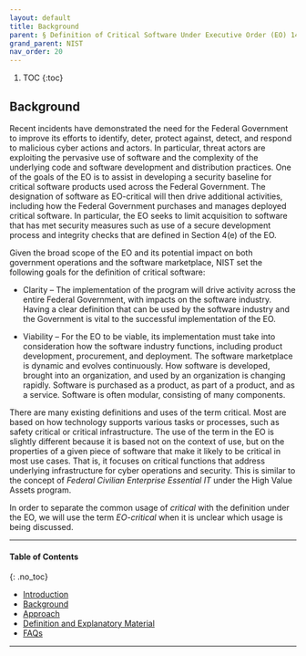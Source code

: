 ```yaml
---
layout: default
title: Background
parent: § Definition of Critical Software Under Executive Order (EO) 14028
grand_parent: NIST 
nav_order: 20 
---
```

<style>
.dont-break-out {
  /* These are technically the same, but use both */
  overflow-wrap: break-word;
  word-wrap: break-word;

     -ms-word-break: break-all;
  /* This is the dangerous one in WebKit, as it breaks things wherever */
  word-break: break-all;
  /* Instead use this non-standard one: */
  word-break: break-word;
}

.youtube-container {
    position: relative;
    width: 100%;
    height: 0;
    padding-bottom: 56.25%;
}
.youtube-video {
    position: absolute;
    top: 0;
    left: 0;
    width: 100%;
    height: 100%;
}

</style>

<div class="dont-break-out" markdown="1">

1. TOC
{:toc}

## Background
Recent incidents have demonstrated the need for the Federal Government to improve its efforts to identify, deter, protect against, detect, and respond to malicious cyber actions and actors. In particular, threat actors are exploiting the pervasive use of software and the complexity of the underlying code and software development and distribution practices. One of the goals of the EO is to assist in developing a security baseline for critical software products used across the Federal Government. The designation of software as EO-critical will then drive additional activities, including how the Federal Government purchases and manages deployed critical software. In particular, the EO seeks to limit acquisition to software that has met security measures such as use of a secure development process and integrity checks that are defined in Section 4(e) of the EO.

Given the broad scope of the EO and its potential impact on both government operations and the software marketplace, NIST set the following goals for the definition of critical software:

- Clarity – The implementation of the program will drive activity across the entire Federal Government, with impacts on the software industry. Having a clear definition that can be used by the software industry and the Government is vital to the successful implementation of the EO. 

- Viability – For the EO to be viable, its implementation must take into consideration how the software industry functions, including product development, procurement, and deployment. The software marketplace is dynamic and evolves continuously. How software is developed, brought into an organization, and used by an organization is changing rapidly. Software is purchased as a product, as part of a product, and as a service. Software is often modular, consisting of many components.

There are many existing definitions and uses of the term critical. Most are based on how technology supports various tasks or processes, such as safety critical or critical infrastructure. The use of the term in the EO is slightly different because it is based not on the context of use, but on the properties of a given piece of software that make it likely to be critical in most use cases. That is, it focuses on critical functions that address underlying infrastructure for cyber operations and security. This is similar to the concept of *Federal Civilian Enterprise Essential IT* under the High Value Assets program.

In order to separate the common usage of *critical* with the definition under the EO, we will use the term *EO-critical* when it is unclear which usage is being discussed.

***

#### Table of Contents
{: .no_toc}

<ul><li> <a href="/docs/nist/Definition-of-Critical-Software-Under-Executive-Order-(EO)-14028-1/">Introduction</a></li><li> <a href="/docs/nist/Definition-of-Critical-Software-Under-Executive-Order-(EO)-14028-2/">Background</a></li><li> <a href="/docs/nist/Definition-of-Critical-Software-Under-Executive-Order-(EO)-14028-3/">Approach</a></li><li> <a href="/docs/nist/Definition-of-Critical-Software-Under-Executive-Order-(EO)-14028-4/">Definition and Explanatory Material</a></li><li> <a href="/docs/nist/Definition-of-Critical-Software-Under-Executive-Order-(EO)-14028-5/">FAQs</a></li></ul>

***

</div>
